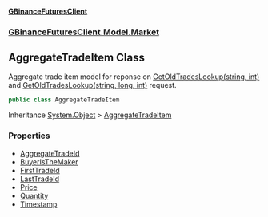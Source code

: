 #### [GBinanceFuturesClient](./index.md 'index')
### [GBinanceFuturesClient.Model.Market](./GBinanceFuturesClient-Model-Market.md 'GBinanceFuturesClient.Model.Market')
## AggregateTradeItem Class
Aggregate trade item model for reponse on [GetOldTradesLookup(string, int)](./GBinanceFuturesClient-Market-GetOldTradesLookup(string_int).md 'GBinanceFuturesClient.Market.GetOldTradesLookup(string, int)')   
and [GetOldTradesLookup(string, long, int)](./GBinanceFuturesClient-Market-GetOldTradesLookup(string_long_int).md 'GBinanceFuturesClient.Market.GetOldTradesLookup(string, long, int)') request.  
```csharp
public class AggregateTradeItem
```
Inheritance [System.Object](https://docs.microsoft.com/en-us/dotnet/api/System.Object 'System.Object') &gt; [AggregateTradeItem](./GBinanceFuturesClient-Model-Market-AggregateTradeItem.md 'GBinanceFuturesClient.Model.Market.AggregateTradeItem')  
### Properties
- [AggregateTradeId](./GBinanceFuturesClient-Model-Market-AggregateTradeItem-AggregateTradeId.md 'GBinanceFuturesClient.Model.Market.AggregateTradeItem.AggregateTradeId')
- [BuyerIsTheMaker](./GBinanceFuturesClient-Model-Market-AggregateTradeItem-BuyerIsTheMaker.md 'GBinanceFuturesClient.Model.Market.AggregateTradeItem.BuyerIsTheMaker')
- [FirstTradeId](./GBinanceFuturesClient-Model-Market-AggregateTradeItem-FirstTradeId.md 'GBinanceFuturesClient.Model.Market.AggregateTradeItem.FirstTradeId')
- [LastTradeId](./GBinanceFuturesClient-Model-Market-AggregateTradeItem-LastTradeId.md 'GBinanceFuturesClient.Model.Market.AggregateTradeItem.LastTradeId')
- [Price](./GBinanceFuturesClient-Model-Market-AggregateTradeItem-Price.md 'GBinanceFuturesClient.Model.Market.AggregateTradeItem.Price')
- [Quantity](./GBinanceFuturesClient-Model-Market-AggregateTradeItem-Quantity.md 'GBinanceFuturesClient.Model.Market.AggregateTradeItem.Quantity')
- [Timestamp](./GBinanceFuturesClient-Model-Market-AggregateTradeItem-Timestamp.md 'GBinanceFuturesClient.Model.Market.AggregateTradeItem.Timestamp')
